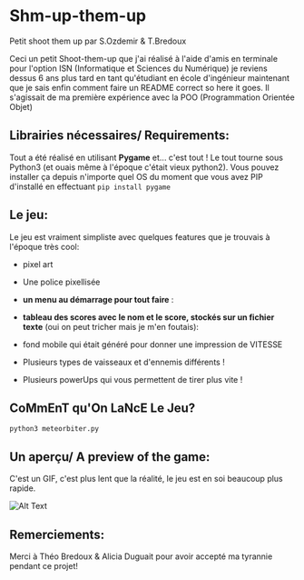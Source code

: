 # Shm-up-them-up
Petit shoot them up par S.Ozdemir &amp; T.Bredoux

Ceci un petit Shoot-them-up que j'ai réalisé à l'aide d'amis en terminale pour l'option ISN (Informatique et Sciences du Numérique) je reviens dessus 6 ans plus tard 
en tant qu'étudiant en école d'ingénieur maintenant que je sais enfin comment faire un README correct so here it goes. Il s'agissait de ma première expérience
avec la POO (Programmation Orientée Objet)

## Librairies nécessaires/ Requirements:

Tout a été réalisé en utilisant **Pygame** et... c'est tout ! Le tout tourne sous Python3 (et ouais même à l'époque c'était vieux python2).
Vous pouvez installer ça depuis n'importe quel OS du moment que vous avez PIP d'installé en effectuant 
```pip install pygame```

## Le jeu:

Le jeu est vraiment simpliste avec quelques features que je trouvais à l'époque très cool:
- pixel art
- Une police pixellisée
- **un menu au démarrage pour tout faire** : 

- **tableau des scores avec le nom et le score, stockés sur un fichier texte** (oui on peut tricher mais je m'en foutais):

- fond mobile qui était généré pour donner une impression de VITESSE
- Plusieurs types de vaisseaux et d'ennemis différents ! 
- Plusieurs powerUps qui vous permettent de tirer plus vite ! 

## CoMmEnT qu'On LaNcE Le Jeu? 

```console
python3 meteorbiter.py
```
## Un aperçu/ A preview of the game: 
C'est un GIF, c'est plus lent que la réalité, le jeu est en soi beaucoup plus rapide.

![Alt Text](https://github.com/n0aaz/Shm-up-them-up/blob/master/preview.gif)

## Remerciements: 

Merci à Théo Bredoux & Alicia Duguait pour avoir accepté ma tyrannie pendant ce projet! 

